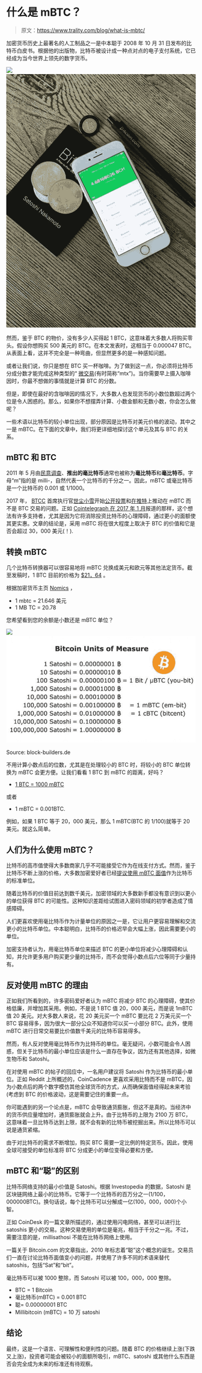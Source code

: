 # 什么是 mBTC？

> 原文：<https://www.trality.com/blog/what-is-mbtc/>

加密货币历史上最著名的人工制品之一是中本聪于 2008 年 10 月 31 日发布的比特币白皮书。根据他的出版物，比特币被设计成一种点对点的电子支付系统，它已经成为当今世界上领先的数字货币。

![](img/3e2ebfe48b583187237c65064c2a5bda.png)![Bitcoin, BTC, Satoshi Nakamoto, crypto](img/ec13a4361bc56bf48db948d0fff09817.png)





然而，鉴于 BTC 的物价，没有多少人买得起 1 BTC，这意味着大多数人将购买零头。假设你想购买 500 美元的 BTC。在本文发表时，这相当于 0.000047 BTC。从表面上看，这并不完全是一种弯曲，但显然更多的是一种感知问题。

或者让我们说，你只是想在 BTC 买一杯咖啡。为了做到这一点，你必须将比特币分成分数才能完成这种类型的“ [微交易](https://en.wikipedia.org/wiki/Microtransaction)(有时简称“mtx”)。当你需要早上摄入咖啡因时，你最不想做的事情就是计算 BTC 的分数。

但是，即使在最好的含咖啡因的情况下，大多数人也发现货币的小数位数超过两个位是令人困惑的。那么，如果你不想摆弄计算、小数金额和无数小数，你会怎么做呢？

一些术语以比特币的较小单位出现，部分原因是比特币对美元价格的波动，其中之一是 mBTC。在下面的文章中，我们将更详细地探讨这个单元及其与 BTC 的关系。

## **mBTC 和 BTC**

2011 年 5 月由[民意调查](https://bitcointalk.org/index.php?topic=8282.0)、**推出的毫比特币**通常也被称为**毫比特币**和**毫比特币**。字母“m”指的是 [](http://en.wikipedia.org/wiki/Metric_prefix) milli-，自然代表一个比特币的千分之一。因此，mBTC 或毫比特币是一个比特币的 0.001 或 1/1000。

2017 年， [BTCC](https://cointelegraph.com/news/major-chinese-exchange-btcc-selects-ethereum-classic-over-eth) 首席执行官[世尘小雪](https://cointelegraph.com/news/bitcoin-trading-with-btc-or-mbtc-not-all-users-are-happy-with-btcc-new-proposal)开始[公开投票](https://cointelegraph.com/news/bitcoin-trading-with-btc-or-mbtc-not-all-users-are-happy-with-btcc-new-proposal)和[在推特](https://twitter.com/bobbyclee/status/822999175411310592)上推动在 mBTC 而不是 BTC 交易的问题。正如 [Cointelegraph 在 2017 年 1 月](https://cointelegraph.com/news/bitcoin-trading-with-btc-or-mbtc-not-all-users-are-happy-with-btcc-new-proposal)报道的那样，这个想法有许多支持者，尤其是因为它将消除投资比特币的心理障碍，通过更小的面额使其更实惠。文章的结论是，采用 mBTC 将在很大程度上取决于 BTC 的价值和它是否会超过 30，000 美元(！).

## **转换 mBTC**

几个比特币转换器可以很容易地将 mBTC 兑换成美元和欧元等其他法定货币。截至发稿时，1 BTC 目前的价格为 [$21，64](https://coinmarketcap.com/currencies/bitcoin/markets/) 。

根据加密货币主页 [Nomics](https://nomics.com/markets/mbtc4-millibitcoin/eur-euro) ，

*   1 mbtc = 21.646 美元
*   1 MB TC = 20.78

您希望看到您的余额是小数还是 mBTC 单位？

![](img/4d3ef9cbebe479ce22cec95d99f27f8f.png)![Bitcoin, BTC, mBTC, chart, crypto conversion](img/210be506f8d9e740cad6c8e1a570302f.png)



Source: block-builders.de



不用计算小数点后的位数，尤其是在处理较小的 BTC 时，将较小的 BTC 单位转换为 mBTC 会更方便。让我们看看 1 BTC 到 mBTC 的距离，好吗？

*   [1 BTC = 1000 mBTC](http://www.em-bit.org/home)

或者

*   1 mBTC = 0.001BTC.

例如，如果 1 BTC 等于 20，000 美元，那么 1 mBTC(BTC 的 1/100)就等于 20 美元。就这么简单。

## 人们为什么使用 mBTC？

比特币的高市值使得大多数商家几乎不可能接受它作为在线支付方式。然而，鉴于比特币不断上涨的价格，大多数加密爱好者已经[提议使用 mBTC 面值](https://bitcointalk.org/index.php?topic=511676.0)作为比特币的标准单位。

随着比特币的价值目前达到数千美元，加密领域的大多数新手都没有意识到以更小的单位获得 BTC 的可能性。这种知识差距给试图进入密码领域的初学者造成了情感障碍。

人们更喜欢使用毫比特币作为计量单位的原因之一是，它让用户更容易理解和交流更小的比特币单位。中本聪明白，比特币的价格迟早会大幅上涨，因此需要更小的单位。

加密支持者认为，用毫比特币单位来描述 BTC 的更小单位将减少心理障碍和认知，并允许更多用户购买更少量的比特币，而不会觉得小数点后六位等同于少量持有。

## **反对使用 mBTC 的理由**

正如我们所看到的，许多密码爱好者认为 mBTC 将减少 BTC 的心理障碍，使其价格低廉，并增加其采用。例如，不是说 1 BTC 值 20，000 美元，而是说 1mBTC 值 20 美元。对大多数人来说，花 20 美元买一个 mBTC 要比花 2 万美元买一个 BTC 容易得多，因为很大一部分公众不知道你可以买一小部分 BTC。此外，使用 mBTC 进行日常交易要比价值数千美元的比特币容易得多。

然而，有人反对使用毫比特币作为比特币的单位。毫无疑问，小数可能会令人困惑，但关于比特币的最小单位应该是什么一直存在争议，因为还有其他选择，如微生物币和 Satoshi。

在对使用 mBTC 的帖子的回应中，一名用户建议将 Satoshi 作为比特币的最小单位。正如 Reddit 上所概述的，CoinCadence 更喜欢采用比特而不是 mBTC，因为小数点后的两个数字模仿其他全球货币的方式，从而确保面值经得起未来考验(考虑到 BTC 的价格波动，这是需要记住的重要一点。

你可能遇到的另一个论点是，mBTC 会导致通货膨胀，但这不是真的。当经济中的货币供应量增加时，通货膨胀就会上升。由于比特币的上限为 2100 万 BTC，这意味着一旦比特币达到上限，就不会有新的比特币被挖掘出来。所以比特币可以说是通货紧缩。

由于对比特币的需求不断增加，购买 BTC 需要一定比例的特定货币。因此，使用全球可接受的单位标准将 BTC 分成更小的单位变得必要和方便。

## **mBTC 和“聪”的区别**

比特币网络支持的最小价值是 Satoshi。根据 Investopedia 的数据，Satoshi 是区块链网络上最小的比特币。它等于一个比特币的百万分之一(1/100，000000BTC)。换句话说，每个比特币可以分解成一亿(100，000，000)个小智。

正如 CoinDesk 的一篇文章所描述的，通过使用闪电网络，甚至可以进行比 satoshis 更小的交易。这种交易使用的单位是毫兆，相当于千分之一兆。不过，需要注意的是，millisathosi 不能在比特币网络上使用。

一篇关于 Bitcoin.com 的文章指出，2010 年标志着“聪”这个概念的诞生。交易员们一直在讨论比特币面值变小的问题，并使用了许多不同的术语来替代 satoshis，包括“Sat”和“bit”。

毫比特币可以被 1000 整除，而 Satoshi 可以被 100，000，000 整除。

*   BTC = 1 Bitcoin
*   毫比特币(mBTC) = 0.001 BTC
*   聪= 0.00000001 BTC
*   Millibitcoin (mBTC) = 10 万 satoshi

## **结论**

最终，这是一个语言、可理解性和便利性的问题。随着 BTC 的价格继续上涨(下跌又上涨)，投资者可能会被较小的面额所吸引，mBTC、satoshi 或其他什么东西是否会完全成为未来的标准还有待观察。